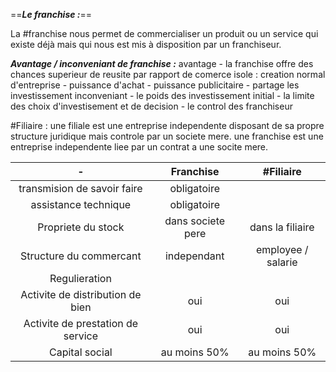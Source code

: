 ==***Le franchise :***==


La #franchise nous permet de commercialiser un produit ou un service qui existe déjà mais qui nous est mis à disposition par un franchiseur.

***Avantage / inconveniant de franchise :***
	avantage
		- la franchise offre des chances superieur de reusite par rapport de comerce isole : creation normal d'entreprise
		- puissance d'achat
		- puissance publicitaire
		- partage les investissement
	inconveniant
		- le poids des investissement initial
		- la limite des choix d'investisement et de decision
		- le control des franchiseur

#Filiaire : une filiale est une entreprise independente disposant de sa propre structure juridique mais controle par un societe mere.
une franchise est une entreprise independente liee par un contrat a une socite mere.

|-|Franchise| #Filiaire|
|:-:|:-:|:-:|
|transmision de savoir faire|obligatoire||
|assistance technique|obligatoire||
|Propriete du stock|dans societe pere|dans la filiaire|
|Structure du commercant|independant|employee / salarie|
|Regulieration|||
|Activite de distribution de bien|oui|oui|
|Activite de prestation de service|oui|oui|
|Capital social|au moins 50%|au moins 50%|

